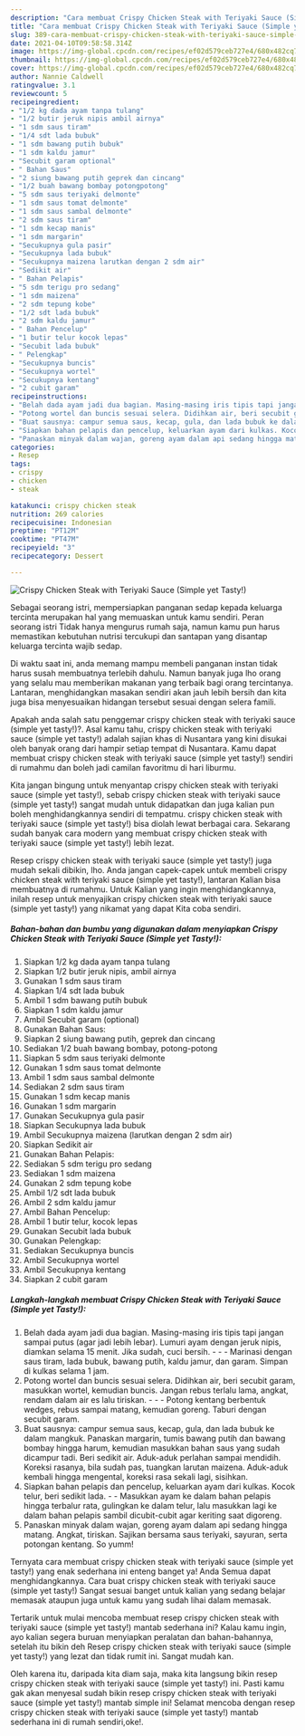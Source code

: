 ```yaml
---
description: "Cara membuat Crispy Chicken Steak with Teriyaki Sauce (Simple yet Tasty!) yang enak Untuk Jualan"
title: "Cara membuat Crispy Chicken Steak with Teriyaki Sauce (Simple yet Tasty!) yang enak Untuk Jualan"
slug: 389-cara-membuat-crispy-chicken-steak-with-teriyaki-sauce-simple-yet-tasty-yang-enak-untuk-jualan
date: 2021-04-10T09:58:58.314Z
image: https://img-global.cpcdn.com/recipes/ef02d579ceb727e4/680x482cq70/crispy-chicken-steak-with-teriyaki-sauce-simple-yet-tasty-foto-resep-utama.jpg
thumbnail: https://img-global.cpcdn.com/recipes/ef02d579ceb727e4/680x482cq70/crispy-chicken-steak-with-teriyaki-sauce-simple-yet-tasty-foto-resep-utama.jpg
cover: https://img-global.cpcdn.com/recipes/ef02d579ceb727e4/680x482cq70/crispy-chicken-steak-with-teriyaki-sauce-simple-yet-tasty-foto-resep-utama.jpg
author: Nannie Caldwell
ratingvalue: 3.1
reviewcount: 5
recipeingredient:
- "1/2 kg dada ayam tanpa tulang"
- "1/2 butir jeruk nipis ambil airnya"
- "1 sdm saus tiram"
- "1/4 sdt lada bubuk"
- "1 sdm bawang putih bubuk"
- "1 sdm kaldu jamur"
- "Secubit garam optional"
- " Bahan Saus"
- "2 siung bawang putih geprek dan cincang"
- "1/2 buah bawang bombay potongpotong"
- "5 sdm saus teriyaki delmonte"
- "1 sdm saus tomat delmonte"
- "1 sdm saus sambal delmonte"
- "2 sdm saus tiram"
- "1 sdm kecap manis"
- "1 sdm margarin"
- "Secukupnya gula pasir"
- "Secukupnya lada bubuk"
- "Secukupnya maizena larutkan dengan 2 sdm air"
- "Sedikit air"
- " Bahan Pelapis"
- "5 sdm terigu pro sedang"
- "1 sdm maizena"
- "2 sdm tepung kobe"
- "1/2 sdt lada bubuk"
- "2 sdm kaldu jamur"
- " Bahan Pencelup"
- "1 butir telur kocok lepas"
- "Secubit lada bubuk"
- " Pelengkap"
- "Secukupnya buncis"
- "Secukupnya wortel"
- "Secukupnya kentang"
- "2 cubit garam"
recipeinstructions:
- "Belah dada ayam jadi dua bagian. Masing-masing iris tipis tapi jangan sampai putus (agar jadi lebih lebar). Lumuri ayam dengan jeruk nipis, diamkan selama 15 menit. Jika sudah, cuci bersih.  - Marinasi dengan saus tiram, lada bubuk, bawang putih, kaldu jamur, dan garam. Simpan di kulkas selama 1 jam."
- "Potong wortel dan buncis sesuai selera. Didihkan air, beri secubit garam, masukkan wortel, kemudian buncis. Jangan rebus terlalu lama, angkat, rendam dalam air es lalu tiriskan.  - Potong kentang berbentuk wedges, rebus sampai matang, kemudian goreng. Taburi dengan secubit garam."
- "Buat sausnya: campur semua saus, kecap, gula, dan lada bubuk ke dalam mangkuk. Panaskan margarin, tumis bawang putih dan bawang bombay hingga harum, kemudian masukkan bahan saus yang sudah dicampur tadi. Beri sedikit air. Aduk-aduk perlahan sampai mendidih. Koreksi rasanya, bila sudah pas, tuangkan larutan maizena. Aduk-aduk kembali hingga mengental, koreksi rasa sekali lagi, sisihkan."
- "Siapkan bahan pelapis dan pencelup, keluarkan ayam dari kulkas. Kocok telur, beri sedikit lada. - Masukkan ayam ke dalam bahan pelapis hingga terbalur rata, gulingkan ke dalam telur, lalu masukkan lagi ke dalam bahan pelapis sambil dicubit-cubit agar keriting saat digoreng."
- "Panaskan minyak dalam wajan, goreng ayam dalam api sedang hingga matang. Angkat, tiriskan. Sajikan bersama saus teriyaki, sayuran, serta potongan kentang. So yumm!"
categories:
- Resep
tags:
- crispy
- chicken
- steak

katakunci: crispy chicken steak 
nutrition: 269 calories
recipecuisine: Indonesian
preptime: "PT12M"
cooktime: "PT47M"
recipeyield: "3"
recipecategory: Dessert

---
```



![Crispy Chicken Steak with Teriyaki Sauce (Simple yet Tasty!)](https://img-global.cpcdn.com/recipes/ef02d579ceb727e4/680x482cq70/crispy-chicken-steak-with-teriyaki-sauce-simple-yet-tasty-foto-resep-utama.jpg)

Sebagai seorang istri, mempersiapkan panganan sedap kepada keluarga tercinta merupakan hal yang memuaskan untuk kamu sendiri. Peran seorang istri Tidak hanya mengurus rumah saja, namun kamu pun harus memastikan kebutuhan nutrisi tercukupi dan santapan yang disantap keluarga tercinta wajib sedap.

Di waktu  saat ini, anda memang mampu membeli panganan instan tidak harus susah membuatnya terlebih dahulu. Namun banyak juga lho orang yang selalu mau memberikan makanan yang terbaik bagi orang tercintanya. Lantaran, menghidangkan masakan sendiri akan jauh lebih bersih dan kita juga bisa menyesuaikan hidangan tersebut sesuai dengan selera famili. 



Apakah anda salah satu penggemar crispy chicken steak with teriyaki sauce (simple yet tasty!)?. Asal kamu tahu, crispy chicken steak with teriyaki sauce (simple yet tasty!) adalah sajian khas di Nusantara yang kini disukai oleh banyak orang dari hampir setiap tempat di Nusantara. Kamu dapat membuat crispy chicken steak with teriyaki sauce (simple yet tasty!) sendiri di rumahmu dan boleh jadi camilan favoritmu di hari liburmu.

Kita jangan bingung untuk menyantap crispy chicken steak with teriyaki sauce (simple yet tasty!), sebab crispy chicken steak with teriyaki sauce (simple yet tasty!) sangat mudah untuk didapatkan dan juga kalian pun boleh menghidangkannya sendiri di tempatmu. crispy chicken steak with teriyaki sauce (simple yet tasty!) bisa diolah lewat berbagai cara. Sekarang sudah banyak cara modern yang membuat crispy chicken steak with teriyaki sauce (simple yet tasty!) lebih lezat.

Resep crispy chicken steak with teriyaki sauce (simple yet tasty!) juga mudah sekali dibikin, lho. Anda jangan capek-capek untuk membeli crispy chicken steak with teriyaki sauce (simple yet tasty!), lantaran Kalian bisa membuatnya di rumahmu. Untuk Kalian yang ingin menghidangkannya, inilah resep untuk menyajikan crispy chicken steak with teriyaki sauce (simple yet tasty!) yang nikamat yang dapat Kita coba sendiri.

<!--inarticleads1-->

##### Bahan-bahan dan bumbu yang digunakan dalam menyiapkan Crispy Chicken Steak with Teriyaki Sauce (Simple yet Tasty!):

1. Siapkan 1/2 kg dada ayam tanpa tulang
1. Siapkan 1/2 butir jeruk nipis, ambil airnya
1. Gunakan 1 sdm saus tiram
1. Siapkan 1/4 sdt lada bubuk
1. Ambil 1 sdm bawang putih bubuk
1. Siapkan 1 sdm kaldu jamur
1. Ambil Secubit garam (optional)
1. Gunakan  Bahan Saus:
1. Siapkan 2 siung bawang putih, geprek dan cincang
1. Sediakan 1/2 buah bawang bombay, potong-potong
1. Siapkan 5 sdm saus teriyaki delmonte
1. Gunakan 1 sdm saus tomat delmonte
1. Ambil 1 sdm saus sambal delmonte
1. Sediakan 2 sdm saus tiram
1. Gunakan 1 sdm kecap manis
1. Gunakan 1 sdm margarin
1. Gunakan Secukupnya gula pasir
1. Siapkan Secukupnya lada bubuk
1. Ambil Secukupnya maizena (larutkan dengan 2 sdm air)
1. Siapkan Sedikit air
1. Gunakan  Bahan Pelapis:
1. Sediakan 5 sdm terigu pro sedang
1. Sediakan 1 sdm maizena
1. Gunakan 2 sdm tepung kobe
1. Ambil 1/2 sdt lada bubuk
1. Ambil 2 sdm kaldu jamur
1. Ambil  Bahan Pencelup:
1. Ambil 1 butir telur, kocok lepas
1. Gunakan Secubit lada bubuk
1. Gunakan  Pelengkap:
1. Sediakan Secukupnya buncis
1. Ambil Secukupnya wortel
1. Ambil Secukupnya kentang
1. Siapkan 2 cubit garam




<!--inarticleads2-->

##### Langkah-langkah membuat Crispy Chicken Steak with Teriyaki Sauce (Simple yet Tasty!):

1. Belah dada ayam jadi dua bagian. Masing-masing iris tipis tapi jangan sampai putus (agar jadi lebih lebar). Lumuri ayam dengan jeruk nipis, diamkan selama 15 menit. Jika sudah, cuci bersih. -  - - Marinasi dengan saus tiram, lada bubuk, bawang putih, kaldu jamur, dan garam. Simpan di kulkas selama 1 jam.
1. Potong wortel dan buncis sesuai selera. Didihkan air, beri secubit garam, masukkan wortel, kemudian buncis. Jangan rebus terlalu lama, angkat, rendam dalam air es lalu tiriskan. -  - - Potong kentang berbentuk wedges, rebus sampai matang, kemudian goreng. Taburi dengan secubit garam.
1. Buat sausnya: campur semua saus, kecap, gula, dan lada bubuk ke dalam mangkuk. Panaskan margarin, tumis bawang putih dan bawang bombay hingga harum, kemudian masukkan bahan saus yang sudah dicampur tadi. Beri sedikit air. Aduk-aduk perlahan sampai mendidih. Koreksi rasanya, bila sudah pas, tuangkan larutan maizena. Aduk-aduk kembali hingga mengental, koreksi rasa sekali lagi, sisihkan.
1. Siapkan bahan pelapis dan pencelup, keluarkan ayam dari kulkas. Kocok telur, beri sedikit lada. - - Masukkan ayam ke dalam bahan pelapis hingga terbalur rata, gulingkan ke dalam telur, lalu masukkan lagi ke dalam bahan pelapis sambil dicubit-cubit agar keriting saat digoreng.
1. Panaskan minyak dalam wajan, goreng ayam dalam api sedang hingga matang. Angkat, tiriskan. Sajikan bersama saus teriyaki, sayuran, serta potongan kentang. So yumm!




Ternyata cara membuat crispy chicken steak with teriyaki sauce (simple yet tasty!) yang enak sederhana ini enteng banget ya! Anda Semua dapat menghidangkannya. Cara buat crispy chicken steak with teriyaki sauce (simple yet tasty!) Sangat sesuai banget untuk kalian yang sedang belajar memasak ataupun juga untuk kamu yang sudah lihai dalam memasak.

Tertarik untuk mulai mencoba membuat resep crispy chicken steak with teriyaki sauce (simple yet tasty!) mantab sederhana ini? Kalau kamu ingin, ayo kalian segera buruan menyiapkan peralatan dan bahan-bahannya, setelah itu bikin deh Resep crispy chicken steak with teriyaki sauce (simple yet tasty!) yang lezat dan tidak rumit ini. Sangat mudah kan. 

Oleh karena itu, daripada kita diam saja, maka kita langsung bikin resep crispy chicken steak with teriyaki sauce (simple yet tasty!) ini. Pasti kamu gak akan menyesal sudah bikin resep crispy chicken steak with teriyaki sauce (simple yet tasty!) mantab simple ini! Selamat mencoba dengan resep crispy chicken steak with teriyaki sauce (simple yet tasty!) mantab sederhana ini di rumah sendiri,oke!.

